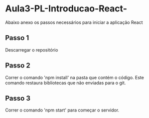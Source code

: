 # Aula3-PL-Introducao-React-
Abaixo anexo os passos necessários para iniciar a aplicação React

## Passo 1
Descarregar o repositório

## Passo 2 
Correr o comando 'npm install' na pasta que contém o código. 
Este comando restaura bibliotecas que não enviadas para o git.

## Passo 3
Correr o comando 'npm start' para começar o servidor.
